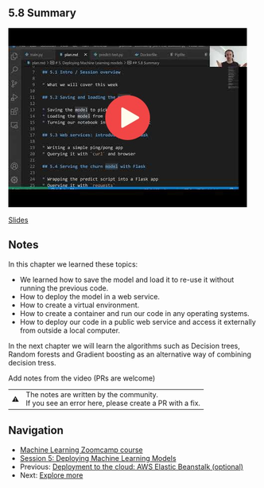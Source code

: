 ## 5.8 Summary

<a href="https://www.youtube.com/watch?v=sSAqYSk7Br4&list=PL3MmuxUbc_hIhxl5Ji8t4O6lPAOpHaCLR"><img src="images/thumbnail-5-08.jpg"></a>

[Slides](https://www.slideshare.net/AlexeyGrigorev/ml-zoomcamp-5-model-deployment)


## Notes
In this chapter we learned these topics:
- We learned how to save the model and load it to re-use it without running the previous code.
- How to deploy the model in a web service.
- How to create a virtual environment.
- How to create a container and run our code in any operating systems.
- How to deploy our code in a public web service and access it externally from outside a local computer.

In the next chapter we will learn the algorithms such as Decision trees, Random forests and Gradient boosting as an alternative way of combining decision tress.

Add notes from the video (PRs are welcome)


<table>
   <tr>
      <td>⚠️</td>
      <td>
         The notes are written by the community. <br>
         If you see an error here, please create a PR with a fix.
      </td>
   </tr>
</table>

## Navigation

* [Machine Learning Zoomcamp course](../)
* [Session 5: Deploying Machine Learning Models](./)
* Previous: [Deployment to the cloud: AWS Elastic Beanstalk (optional)](07-aws-eb.md)
* Next: [Explore more](09-explore-more.md)
